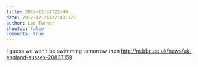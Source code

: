 ```yaml
---
title: 2012-12-24T22-40
date: 2012-12-24T22:40:12Z
author: Lee Turner
showtoc: false
comments: true
---
```


I guess we won’t be swimming tomorrow then http://m.bbc.co.uk/news/uk-england-sussex-20837159

